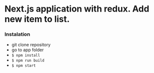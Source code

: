 # Next.js application with redux. Add new item to list.

### Instalation
- git clone repository
- go to app folder
- `$ npm install`
- `$ npm run build`
- `$ npm start`
